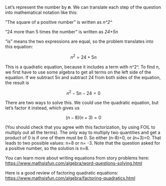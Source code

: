 Let’s represent the number by ***n***. We can translate
each step of the question into mathematical notation like this:

“The square of a positive number” is written as *n^2^*

“24 more than 5 times the number” is written as *24+5n*

“is” means the two expressions are equal, so the problem translates into
this equation:

$$n^{2} = 24 + 5n$$

This is a quadratic equation, because it includes a term with n^2^. To
find n, we first have to use some algebra to get all terms on the left
side of the equation. If we subtract 5n and subtract 24 from both sides
of the equation, the result is

$$n^{2} - 5n - 24 = 0$$

There are two ways to solve this. We could use the quadratic equation,
but let’s factor it instead, which gives us

$$\left( n - 8 \right)(n + 3) = 0$$

(You should check that you agree with this factorization, by using FOIL
to multiply out all the terms). The only way to multiply two quantities
and get a product of 0 is if one of them must be 0. So either (n-8)=0,
or (n+3)=0. That leads to two possible values: n=8 or n= -3. Note that
the question asked for a positive number, so the solution is n=8.

You can learn more about writing equations from story problems here:
<https://www.mathsisfun.com/algebra/word-questions-solving.html>

Here is a good review of factoring quadratic equations:
<https://www.mathsisfun.com/algebra/factoring-quadratics.html>

